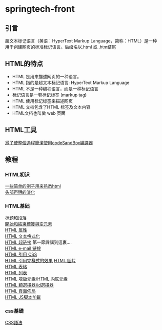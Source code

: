 # springtech-front
## 引言
超文本标记语言（英语：HyperText Markup Language，简称：HTML）是一种用于创建网页的标准标记语言。后缀名以.html 或 .htm结尾

## HTML的特点
- HTML 是用来描述网页的一种语言。  
- HTML 指的是超文本标记语言: HyperText Markup Language  
- HTML 不是一种编程语言，而是一种标记语言  
- 标记语言是一套标记标签 (markup tag)  
- HTML 使用标记标签来描述网页  
- HTML 文档包含了HTML 标签及文本内容  
- HTML文档也叫做 web 页面  
## HTML工具
[爲了使整個過程簡潔使用codeSandBox編譯器](https://codesandbox.io/s/vanilla)

## 教程
### HTML初识
[一些简单的例子用来熟悉html](./HTML/src/01.html)   
[头部声明的演化](./HTML/markdown/01.md) 


### HTML基础
[标题和段落](./HTML/src/02.html)   
[開始和結束標簽與空元素](./HTML/src/03.html)  
[HTML 属性](./HTML/src/04.html)  
[HTML 文本格式化](./HTML/src/05.html)  
[HTML 超链接](./HTML/src/06.html)  第一節課講到這裏....      
[HTML e-mail 链接](./HTML/src/07.html)  
[HTML 引用 CSS](./HTML/src/08.html)  
[HTML 引用完樣式的效果](./HTML/src/09.html)
[HTML 圖片](./HTML/src/10.html)  
[HTML 表格](./HTML/src/11.html)  
[HTML 列表](./HTML/src/12.html)  
[HTML 塊級元素/HTML 内联元素](./HTML/markdown/02.md)  
[HTML 類選擇器/id選擇器](./HTML/src/13.html)  
[HTML 頁面佈局](./HTML/src/14.html)  
[HTML JS脚本加載](./HTML/src/15.html)  


### css基礎
[CSS語法](./HTML/markdown/03.md)  



